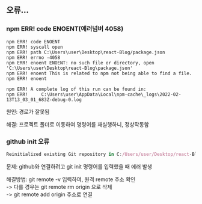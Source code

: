 ## 오류...

### npm ERR! code ENOENT(에러넘버 4058)

```http
npm ERR! code ENOENT
npm ERR! syscall open
npm ERR! path C:\Users\user\Desktop\react-Blog/package.json
npm ERR! errno -4058
npm ERR! enoent ENOENT: no such file or directory, open 'C:\Users\user\Desktop\react-Blog\package.json'
npm ERR! enoent This is related to npm not being able to find a file.
npm ERR! enoent

npm ERR! A complete log of this run can be found in:
npm ERR!     C:\Users\user\AppData\Local\npm-cache\_logs\2022-02-13T13_03_01_683Z-debug-0.log
```

원인: 경로가 잘못됨

해결: 프로젝트 폴더로 이동하여 명령어를 재실행하니, 정상작동함

### github init 오류

```js
Reinitialized existing Git repository in C:/Users/user/Desktop/react-Blog/blog/.git/
```

문제: github와 연결하려고 git init 명령어를 입력했을 때 에러 발생

해결방법: git remote -v 입력하여, 원격 remote 주소 확인  
-> 다를 경우는 git remote rm origin 으로 삭제  
-> git remote add origin 주소로 연결
